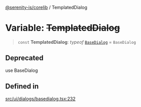 [@serenity-is/corelib](../README.md) / TemplatedDialog

# Variable: ~~TemplatedDialog~~

> `const` **TemplatedDialog**: *typeof* [`BaseDialog`](../classes/BaseDialog.md) = `BaseDialog`

## Deprecated

use BaseDialog

## Defined in

[src/ui/dialogs/basedialog.tsx:232](https://github.com/serenity-is/serenity/blob/master/packages/corelib/src/ui/dialogs/basedialog.tsx#L232)

